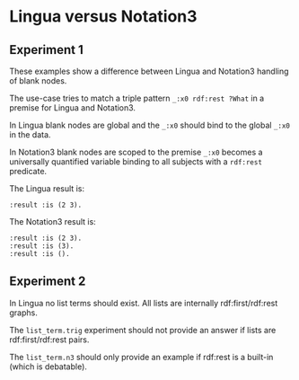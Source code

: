 # Lingua versus Notation3 

## Experiment 1

These examples show a difference between Lingua and Notation3 handling of blank nodes.

The use-case tries to match a triple pattern `_:x0 rdf:rest ?What` in a premise for Lingua and Notation3.

In Lingua blank nodes are global and the `_:x0` should bind to the global `_:x0` in the data.

In Notation3 blank nodes are scoped to the premise `_:x0` becomes a universally quantified variable binding to all subjects with a `rdf:rest` predicate.

The Lingua result is:

```
:result :is (2 3).
```

The Notation3 result is:

```
:result :is (2 3).
:result :is (3).
:result :is ().
```

## Experiment 2

In Lingua no list terms should exist. All lists are internally rdf:first/rdf:rest graphs.

The `list_term.trig` experiment should not provide an answer if lists are rdf:first/rdf:rest pairs.

The `list_term.n3` should only provide an example if rdf:rest is a built-in (which is debatable).

